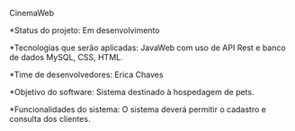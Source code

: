 CinemaWeb

*Status do projeto: Em desenvolvimento

*Tecnologias que serão aplicadas: JavaWeb com uso de API Rest e banco de dados MySQL, CSS, HTML.

*Time de desenvolvedores: Erica Chaves

*Objetivo do software: Sistema destinado à hospedagem de pets.

*Funcionalidades do sistema: O sistema deverá permitir o cadastro e consulta dos clientes.
